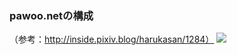 ### pawoo.netの構成
（参考：http://inside.pixiv.blog/harukasan/1284）
![](http://inside.pixiv.blog/wp-content/uploads/2017/04/pawoo-structure.png)
